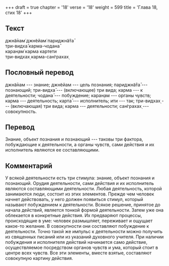 +++
draft = true
chapter = '18'
verse = '18'
weight = 599
title = 'Глава 18, стих 18'
+++
## Текст

джн̃а̄нам̇ джн̃ейам̇ париджн̃а̄та̄  
три-видха̄ карма-чодана̄  
каран̣ам̇ карма картети  
три-видхах̣ карма-сан̇грахах̣

## Пословный перевод

джн̃а̄нам --- знание; джн̃ейам --- цель познания; париджн̃а̄та̄ --- познающий;
три-видха̄ --- (включающее) три вида; карма --- к деятельности; чодана̄
--- побуждение; каран̣ам --- органы чувств; карма --- деятельность; карта̄
--- исполнитель; ити --- так; три-видхах̣ --- (включающая) три вида;
карма --- деятельности; сан̇грахах̣ --- совокупность.

## Перевод

Знание, объект познания и познающий --- таковы три фактора, побуждающие
к деятельности, а органы чувств, сами действия и их исполнитель являются
ее составляющими.

## Комментарий

У всякой деятельности есть три стимула: знание, объект познания и
познающий. Орудия деятельности, сами действия и их исполнитель являются
составляющими деятельности. Любая деятельность, которой занимаются люди,
состоит из этих элементов. Прежде чем человек начнет действовать, у него
должен появиться стимул, который называют побуждением к деятельности.
Всякое решение, принятое до начала действий, является тонкой формой
деятельности. Затем уже она облекается в конкретные действия. Их
предваряют процессы, происходящие в уме: человек размышляет, переживает
и ощущает какое-то желание. В совокупности они составляют побуждение к
деятельности. Точно такой же импульс к деятельности можно получить из
священных писаний или из указаний духовного учителя. При наличии
побуждения и исполнителя действий начинается само действие,
осуществляемое посредством органов чувств и ума, который стоит в центре
всех чувств. Все эти элементы, вместе взятые, составляют совокупную
картину действия.

